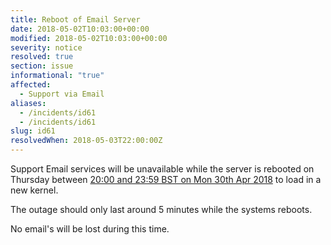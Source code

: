 ```yaml
---
title: Reboot of Email Server
date: 2018-05-02T10:03:00+00:00
modified: 2018-05-02T10:03:00+00:00
severity: notice
resolved: true
section: issue
informational: "true"
affected:
  - Support via Email
aliases:
  - /incidents/id61
  - /incidents/id61
slug: id61
resolvedWhen: 2018-05-03T22:00:00Z
---
```


Support Email services will be unavailable while the server is rebooted on Thursday between [20:00 and 23:59 BST on Mon 30th Apr 2018](https://www.timeanddate.com/worldclock/fixedtime.html?iso=20180503T19&ah=4) to load in a new kernel.

The outage should only last around 5 minutes while the systems reboots.

No email's will be lost during this time.

